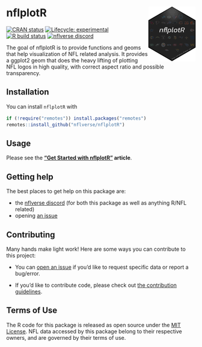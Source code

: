 
<!-- README.md is generated from README.Rmd. Please edit that file -->

# nflplotR <a href='https://nflplotr.nflverse.com'><img src='man/figures/logo.png' align="right" width="25%" min-width="120px" /></a>

<!-- badges: start -->

[![CRAN
status](https://img.shields.io/cran/v/nflplotR?style=flat-square&logo=R&label=CRAN)](https://CRAN.R-project.org/package=nflplotR)
[![Lifecycle:
experimental](https://img.shields.io/badge/lifecycle-experimental-orange.svg?style=flat-square)](https://lifecycle.r-lib.org/articles/stages.html)
[![R build
status](https://img.shields.io/github/workflow/status/nflverse/nflplotR/R-CMD-check?label=R%20check&style=flat-square&logo=github)](https://github.com/nflverse/nflplotR/actions)
[![nflverse
discord](https://img.shields.io/discord/591914197219016707.svg?color=5865F2&label=nflverse%20discord&logo=discord&logoColor=5865F2&style=flat-square)](https://discord.com/invite/5Er2FBnnQa)
<!-- badges: end -->

The goal of nflplotR is to provide functions and geoms that help
visualization of NFL related analysis. It provides a ggplot2 geom that
does the heavy lifting of plotting NFL logos in high quality, with
correct aspect ratio and possible transparency.

## Installation

<!-- You can install the released version of nflplotR from [CRAN](https://CRAN.R-project.org) with: -->
<!-- ``` r -->
<!-- install.packages("nflplotR") -->
<!-- ``` -->
<!-- And the development version from [GitHub](https://github.com/) with: -->
<!-- ``` r -->
<!-- # install.packages("devtools") -->
<!-- devtools::install_github("nflverse/nflplotR") -->
<!-- ``` -->

You can install `nflplotR` with

``` r
if (!require("remotes")) install.packages("remotes")
remotes::install_github("nflverse/nflplotR")
```

## Usage

Please see the **[“Get Started with
nflplotR”](https://nflplotr.nflverse.com/articles/nflplotR.html)
article**.

## Getting help

The best places to get help on this package are:

-   the [nflverse discord](https://discord.com/invite/5Er2FBnnQa) (for
    both this package as well as anything R/NFL related)
-   opening [an
    issue](https://github.com/nflverse/nflplotR/issues/new/choose)

## Contributing

Many hands make light work! Here are some ways you can contribute to
this project:

-   You can [open an
    issue](https://github.com/nflverse/nflplotR/issues/new/choose) if
    you’d like to request specific data or report a bug/error.

-   If you’d like to contribute code, please check out [the contribution
    guidelines](https://nflplotr.nflverse.com/CONTRIBUTING.html).

## Terms of Use

The R code for this package is released as open source under the [MIT
License](https://nflplotr.nflverse.com/LICENSE.html). NFL data accessed
by this package belong to their respective owners, and are governed by
their terms of use.
